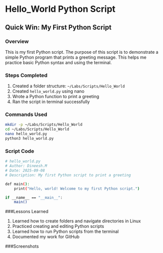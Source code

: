 # Hello_World Python Script

## Quick Win: My First Python Script

### Overview
This is my first Python script. The purpose of this script is to demonstrate a simple Python program that prints a greeting message. This helps me practice basic Python syntax and using the terminal.

### Steps Completed
1. Created a folder structure: `~/Labs/Scripts/Hello_World`
2. Created `hello_world.py` using nano
3. Wrote a Python function to print a greeting
4. Ran the script in terminal successfully

### Commands Used
```bash
mkdir -p ~/Labs/Scripts/Hello_World
cd ~/Labs/Scripts/Hello_World
nano hello_world.py
python3 hello_world.py
```
### Script Code
```bash
# hello_world.py
# Author: Dineesh.M
# Date: 2025-09-08
# Description: My first Python script to print a greeting

def main():
    print("Hello, world! Welcome to my first Python script.")

if __name__ == "__main__":
    main()
```
###Lessons Learned

1. Learned how to create folders and navigate directories in Linux
2. Practiced creating and editing Python scripts
3. Learned how to run Python scripts from the terminal
4. Documented my work for GitHub

###Screenshots

